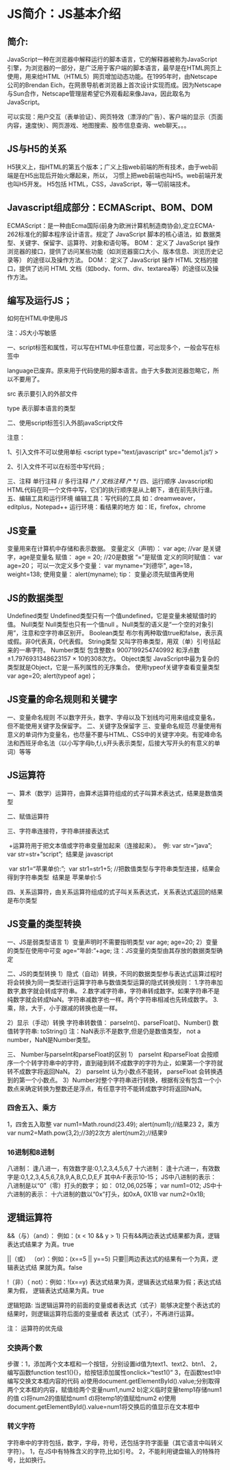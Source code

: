 # JS简介：JS基本介绍

## 简介:

 JavaScript一种在浏览器中解释运行的脚本语言，它的解释器被称为JavaScript引擎，为浏览器的一部分，是广泛用于客户端的脚本语言，最早是在HTML网页上使用，用来给HTML（HTML5）网页增加动态功能。在1995年时，由Netscape公司的Brendan Eich，在网景导航者浏览器上首次设计实现而成。因为Netscape与Sun合作，Netscape管理层希望它外观看起来像Java，因此取名为JavaScript。

 可以实现：用户交互（表单验证）、网页特效（漂浮的广告）、客户端的显示（页面内容，速度快）、网页游戏、地图搜索、股市信息查询、web聊天。。。

## JS与H5的关系

H5狭义上，指HTML的第五个版本；广义上指web前端的所有技术，由于web前端是在H5出现后开始火爆起来，所以，
习惯上把web前端也叫H5。web前端开发也叫H5开发。
 H5包括 HTML，CSS，JavaScript，等一切前端技术。

## Javascript组成部分：ECMAScript、BOM、DOM

ECMAScript：是一种由Ecma国际(前身为欧洲计算机制造商协会),定立ECMA-262标准化的脚本程序设计语言。规定了
JavaScript 脚本的核心语法，如 数据类型、关键字、保留字、运算符、对象和语句等。
BOM： 定义了 JavaScript 操作浏览器的接口，提供了访问某些功能（如浏览器窗口大小、版本信息、浏览历史记录等）
的途径以及操作方法。
DOM： 定义了 JavaScript 操作 HTML 文档的接口，提供了访问 HTML 文档（如body、form、div、textarea等）的途径以及操作方法。

## 编写及运行JS；

如何在HTML中使用JS
<body>
<script type="text/javascript">//Script标签
 //第一句javascript代码：
 alert(“我用来弹出消息框！”) ;//js代码
 //第二句：
 document.write(“我会把内容显示在页面上，能够输出任何HTML代码！”);//每句代码后要写分号
</script>

</body>

注：JS大小写敏感



一、script标签和属性，可以写在HTML中任意位置，可出现多个，一般会写在<head>标签中

<script type="text/javascript" > JS代码写在这里。</script>

language已废弃。原来用于代码使用的脚本语言。由于大多数浏览器忽略它，所以不要用了。

src 表示要引入的外部文件

type 表示脚本语言的类型

二、使用script标签引入外部javaScript文件

 <script type="text/javascript" src="demo1.js" ></script>

注意：

1、引入文件不可以使用单标 <script type="text/javascript" src="demo1.js“/ >

2、引入文件不可以在标签中写代码 <script src="demo1.js">alert('xxxx')</script>;

三、注释
		单行注释 //
		多行注释 /* */
		文档注释 /** */
	四、运行顺序
 		Javascript和HTML代码在同一个文件中写，它们的执行顺序是从上朝下，谁在前先执行谁。
	五、编辑工具和运行环境
		编辑工具：写代码的工具
 			如：dreamweaver，editplus，Notepad++
		运行环境：看结果的地方
			 如：IE，firefox，chrome

## JS变量

变量用来在计算机中存储和表示数据。
	变量定义（声明）：
		 var age; //var 是关键字，age是变量名
	赋值：
		 age = 20; //20是数据 “=”是赋值
	定义的同时赋值：
		 var age=20；
	可以一次定义多个变量：
 		var myname=“刘德华", age=18，weight=138;
	使用变量：
 		alert(myname);
tip： 变量必须先赋值再使用

## JS的数据类型

Undefined类型
		Undefined类型只有一个值undefined，它是变量未被赋值时的值。
	Null类型
		Null类型也只有一个值null 。Null类型的语义是“一个空的对象引用”，注意和空字符串区别开。
	Boolean类型
		布尔有两种取值true和false，表示真或假。非0代表真，0代表假。
	String类型
		又叫字符串类型，用双（单）引号括起来的一串字符。
	Number类型
		包含整数± 9007199254740992 和浮点数±1.7976931348623157 × 10的308次方。
	Object类型
		JavaScript中最为复杂的类型就是Object，它是一系列属性的无序集合。
	使用typeof关键字查看变量类型
		var age=20;
		alert(typeof age)；

## JS变量的命名规则和关键字

一、变量命名规则
		不以数字开头，数字、字母以及下划线均可用来组成变量名，但不能使用关键字及保留字。
	二、关键字及保留字
	三、变量命名规范
		 尽量使用有意义的单词作为变量名，也尽量不要与HTML、CSS中的关键字冲突。有驼峰命名法和西班牙命名法（以小写字母b,f,i,s开头表示类型，后接大写开头的有意义的单词）等等

## JS运算符

一、算术（数学）运算符，由算术运算符组成的式子叫算术表达式，结果是数值类型	

二、赋值运算符

三、字符串连接符，字符串拼接表达式

​	+运算符用于把文本值或字符串变量加起来（连接起来）。
​		例: 
 			var str=“java”;
​			 var str=str+”script”;
​			结果是 javascript

​			 var str1=“苹果单价:”;
​				 var str1=str1+5;	 //把数值类型与字符串类型连接，结果会得到字符串类型
​				结果是 苹果单价:5

四、关系运算符，由关系运算符组成的式子叫关系表达式，关系表达式返回的结果是布尔类型

## JS变量的类型转换

一、JS是弱类型语言
		1）变量声明时不需要指明类型
			var age;
			age=20;
		2）变量的类型在使用中可变
			age=“年龄:”+age;
注：JS变量的类型由其存放的数据类型确定

二、JS的类型转换
	1）隐式（自动）转换，不同的数据类型参与表达式运算过程时将会转换为同一类型进行运算字符串与数值类型运算的隐式转换规则：
		1.字符串加数字,数字就会转成字符串。
		2.数字减字符串，字符串转成数字。如果字符串不是纯数字就会转成NaN。字符串减数字也一样。两个字符串相减也先转成数字。
		3.乘，除，大于，小于跟减的转换也是一样。

2）显示（手动）转换
		字符串转数值：
		parseInt()、parseFloat()、Number()
		数值转字符串:
		toString()
注：NaN表示不是数字,但是仍是数值类型， not a number，NaN是Number类型。

三、 Number与parseInt和parseFloat的区别
	1） parseInt 和parseFloat 会按顺序一个个转字符串中的字符，直到碰到转不成数字的字符为止，如果第一个字符就转不成数字将返回NaN。
	2） parseInt 认为小数点不能转， parseFloat 会转换遇到的第一个小数点。
	3）Number对整个字符串进行转换，根据有没有包含一个小数点来确定转换为整数还是浮点，有任意字符不能转成数字时将返回NaN。

### 四舍五入、乘方

1，四舍五入取整
		var num1=Math.round(23.49);
		alert(num1);//结果23
	2，乘方
		var num2=Math.pow(3,2);//3的2次方
		alert(num2);//结果9

### 16进制和8进制

八进制：
		逢八进一，有效数字是:0,1,2,3,4,5,6,7
	十六进制：
		逢十六进一，有效数字是:0,1,2,3,4,5,6,7,8,9,A,B,C,D,E,F 其中A-F表示10-15；
	JS中八进制的表示：
		八进制是以“0”（零）打头的数字； 如： 012,06,025等；
		var num1=012;
	JS中十六进制的表示：
		十六进制的数以“0x”打头，如0xA, 0X1B
		var num2=0x1B;

## 逻辑运算符

&&（与）（and）： 例如：(x < 10 && y > 1) 只有&&两边表达式结果都为真，逻辑表达式结果才
为真。true

||（或） （or）：例如：(x==5 || y==5) 只要||两边表达式的结果有一个为真，逻辑表达式结
果就为真。false

!（非）（ not）：例如：!(x==y) 表达式结果为真，逻辑表达式结果为假；表达式结果为假，
逻辑表达式结果为真。true

逻辑短路:
当逻辑运算符的前面的变量或者表达式（式子）能够决定整个表达式的结果时，则逻辑运算符后面的变量或者
表达式（式子），不再进行运算。

注： 运算符的优先级

### 交换两个数

步骤：1，添加两个文本框和一个按钮，分别设置id值为text1、text2、btn1、
		 2，编写函数function test1(){}，给按钮添加属性onclick=“test1()”
		 3，在函数test1中编写交换文本框内容的代码
 			a)使用document.getElementById().value;分别取得两个文本框的内容，赋值给两个变量num1,num2
 			b)定义临时变量temp1存储num1的值
 			c)将num2的值赋给num1
			 d)将temp1的值赋给num2
			 e)使用document.getElementById().value=num1将交换后的值显示在文本框中

### 转义字符

字符串中的字符包括，数字，字母，符号，还包括字符字面量（其它语言中叫转义字符）。
	1，在JS中有特殊含义的字符,比如引号。
	2，不能利用键盘输入的特殊符号，比如换行。

